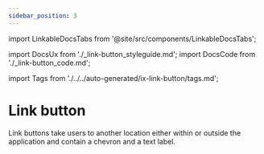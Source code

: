 ```yaml
---
sidebar_position: 3
---
```


import LinkableDocsTabs from '@site/src/components/LinkableDocsTabs';

import DocsUx from './\_link-button_styleguide.md';
import DocsCode from './\_link-button_code.md';

import Tags from './../../auto-generated/ix-link-button/tags.md';

# Link button

<Tags />
<!-- introduction start -->
Link buttons take users to another location either within or outside the application and contain a chevron and a text label.
<!-- introduction end -->
<LinkableDocsTabs>
  <DocsUx />
  <DocsCode />
</LinkableDocsTabs>
